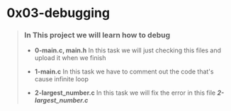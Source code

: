 # 0x03-debugging

> ### In This project we will learn how to debug
>
> - **0-main.c, main.h** In this task we will just checking this files and upload it when we finish
>
> - **1-main.c** In this task we have to comment out the code that's cause infinite loop
>
> - **2-largest_number.c** In this task we will fix the error in this file ___2-largest_number.c___
>
